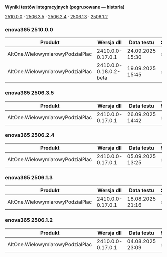 **Wyniki testów integracyjnych (pogrupowane — historia)**

[2510.0.0](#enova365-251000) · [2506.3.5](#enova365-250635) · [2506.2.4](#enova365-250624) · [2506.1.3](#enova365-250613) · [2506.1.2](#enova365-250612)

### enova365 2510.0.0

| Produkt                          | Wersja dll             | Data testu       | Status |
|----------------------------------|------------------------|------------------|--------|
| AltOne.WielowymiarowyPodzialPlac | 2410.0.0-0.17.0.1      | 24.09.2025 15:30 | ✅      |
| AltOne.WielowymiarowyPodzialPlac | 2410.0.0-0.18.0.2-beta | 19.09.2025 15:45 | ✅      |

### enova365 2506.3.5

| Produkt                          | Wersja dll        | Data testu       | Status |
|----------------------------------|-------------------|------------------|--------|
| AltOne.WielowymiarowyPodzialPlac | 2410.0.0-0.17.0.1 | 26.09.2025 14:42 | ✅      |

### enova365 2506.2.4

| Produkt                          | Wersja dll        | Data testu       | Status |
|----------------------------------|-------------------|------------------|--------|
| AltOne.WielowymiarowyPodzialPlac | 2410.0.0-0.17.0.1 | 05.09.2025 13:25 | ✅      |

### enova365 2506.1.3

| Produkt                          | Wersja dll        | Data testu       | Status |
|----------------------------------|-------------------|------------------|--------|
| AltOne.WielowymiarowyPodzialPlac | 2410.0.0-0.17.0.1 | 18.08.2025 21:16 | ✅      |

### enova365 2506.1.2

| Produkt                          | Wersja dll        | Data testu       | Status |
|----------------------------------|-------------------|------------------|--------|
| AltOne.WielowymiarowyPodzialPlac | 2410.0.0-0.17.0.1 | 04.08.2025 23:09 | ✅      |

